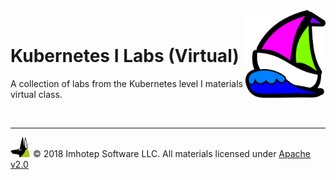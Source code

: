 <img src="assets/k8sland.png" align="right" width="128" height="auto"/>

<br/>


# Kubernetes I Labs (Virtual)

A collection of labs from the Kubernetes level I materials virtual class.


<br/>

---
<img src="assets/imhotep_logo.png" width="32" height="auto"/> © 2018 Imhotep Software LLC.
All materials licensed under [Apache v2.0](http://www.apache.org/licenses/LICENSE-2.0)
